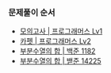 ### 문제풀이 순서
- [모의고사 | 프로그래머스 Lv1](https://school.programmers.co.kr/learn/courses/30/lessons/42840)
- [카펫 | 프로그래머스 Lv2](https://school.programmers.co.kr/learn/courses/30/lessons/42842)
- [부분수열의 합 | 백준 1182](https://www.acmicpc.net/problem/1182)
- [부분수열의 합 | 밷준 14225](https://www.acmicpc.net/problem/14225)

